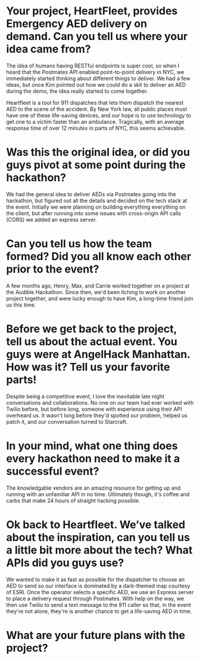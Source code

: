 # Your project, HeartFleet, provides Emergency AED delivery on demand. Can you tell us where your idea came from?

The idea of humans having RESTful endpoints is super cool, so when I heard that
the Postmates API enabled point-to-point delivery in NYC, we immediately started
thinking about different things to deliver. We had a few ideas, but once Kim
pointed out how we could do a skit to deliver an AED during the demo, the idea
really started to come together.

Heartfleet is a tool for 911 dispatches that lets them dispatch the nearest AED
to the scene of the accident. By New York law, all public places must have one
of these life-saving devices, and our hope is to use technology to get one to a
victim faster than an ambulance. Tragically, with an average response time of
over 12 minutes in parts of NYC, this seems achievable.


# Was this the original idea, or did you guys pivot at some point during the hackathon?

We had the general idea to deliver AEDs via Postmates going into the hackathon,
but figured out all the details and decided on the tech stack at the event.
Initially we were planning on building everything everything on the client, but
after running into some issues with cross-origin API calls (CORS) we added an
express server.


# Can you tell us how the team formed? Did you all know each other prior to the event?

A few months ago, Henry, Max, and Carrie worked together on a project at the
Audible Hackathon. Since then, we'd been itching to work on another project
together, and were lucky enough to have Kim, a long-time friend join us this
time.


# Before we get back to the project, tell us about the actual event. You guys were at AngelHack Manhattan. How was it? Tell us your favorite parts!

Despite being a competitive event, I love the inevitable late night
conversations and collaborations. No one on our team had ever worked with Twilio
before, but before long, someone with experience using their API overheard us.
It wasn't long before they'd spotted our problem, helped us patch it, and
our conversation turned to Starcraft.


# In your mind, what one thing does every hackathon need to make it a successful event?

The knowledgable vendors are an amazing resource for getting up and running with
an unfamiliar API in no time. Ultimately though, it's coffee and carbs that make
24 hours of straight hacking possible.


# Ok back to Heartfleet. We’ve talked about the inspiration, can you tell us a little bit more about the tech? What APIs did you guys use?

We wanted to make it as fast as possible for the dispatcher to choose an AED to
send so our interface is dominated by a dark-themed map courtesy of ESRI. Once
the operator selects a specific AED, we use an Express server to place a
delivery request through Postmates. With help on the way, we then use Twilio to
send a text message to the 911 caller so that, in the event they're not alone,
they're is another chance to get a life-saving AED in time. 


# What are your future plans with the project?
